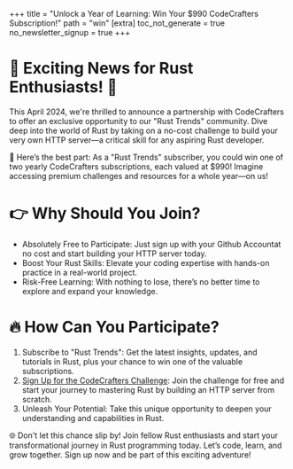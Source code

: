 +++
title = "Unlock a Year of Learning: Win Your $990 CodeCrafters Subscription!"
path = "win"
[extra]
toc_not_generate = true
no_newsletter_signup = true
+++
# 🚀 Exciting News for Rust Enthusiasts! 🚀

This April 2024, we're thrilled to announce a partnership with CodeCrafters to offer an exclusive opportunity to our "Rust Trends" community. Dive deep into the world of Rust by taking on a no-cost challenge to build your very own HTTP server—a critical skill for any aspiring Rust developer.

🌟 Here’s the best part: As a "Rust Trends" subscriber, you could win one of two yearly CodeCrafters subscriptions, each valued at $990! Imagine accessing premium challenges and resources for a whole year—on us!

# 👉 Why Should You Join?
- Absolutely Free to Participate: Just sign up with your Github Accountat no cost and start building your HTTP server today.
- Boost Your Rust Skills: Elevate your coding expertise with hands-on practice in a real-world project.
- Risk-Free Learning: With nothing to lose, there’s no better time to explore and expand your knowledge.

# 🔥 How Can You Participate?
1. Subscribe to "Rust Trends": Get the latest insights, updates, and tutorials in Rust, plus your chance to win one of the valuable subscriptions.
2. [Sign Up for the CodeCrafters Challenge](https://app.codecrafters.io/join?via=Rust-Trends): Join the challenge for free and start your journey to mastering Rust by building an HTTP server from scratch.
3. Unleash Your Potential: Take this unique opportunity to deepen your understanding and capabilities in Rust.

🌐 Don't let this chance slip by! Join fellow Rust enthusiasts and start your transformational journey in Rust programming today. Let’s code, learn, and grow together. Sign up now and be part of this exciting adventure!